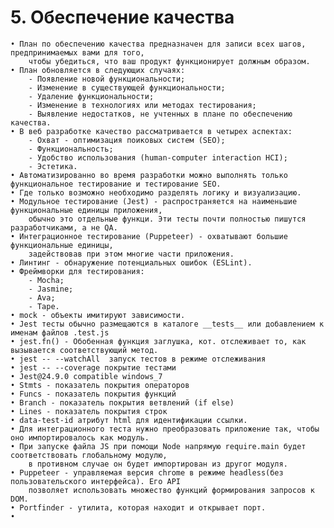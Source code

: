 # 5. Обеспечение качества

	• План по обеспечению качества предназначен для записи всех шагов, предпринимаемых вами для того, 
		чтобы убедиться, что ваш продукт функционирует должным образом.
	• План обновляется в следующих случаях:
		- Появление новой функциональности;
		- Изменение в существующей функциональности;
		- Удаление функциональности;
		- Изменение в технологиях или методах тестирования;
		- Выявление недостатков, не учтенных в плане по обеспечению качества.
	• В веб разработке качество рассматривается в четырех аспектах:
		- Охват	- оптимизация поиковых систем (SEO);
		- Функциональность;
		- Удобство использования (human-computer interaction HCI);
		- Эстетика.
	• Автоматизированно во время разработки можно выполнять только функциональное тестирование и тестирование SEO.
	• Где только возможно необходимо разделять логику и визуализацию.
	• Модульное тестирование (Jest) - распространяется на наименьшие функциональные единицы приложения, 
		обычно это отдельные функци. Эти тесты почти полностью пишутся разработчиками, а не QA.
	• Интеграционное тестирование (Puppeteer) - охватывают большие функциональные единицы, 
		задействовав при этом многие части приложения.
	• Линтинг - обнаружение потенциальных ошибок (ESLint).
	• Фреймворки для тестирования:
		- Mocha;
		- Jasmine;
		- Ava;
		- Tape.
	• mock - объекты имитируют зависимости.
	• Jest тесты обычно размещаются в каталоге __tests__ или добавлением к именам файлов .test.js
	• jest.fn() - Обобенная функция заглушка, кот. отслеживает то, как вызывается соответствующий метод.
	• jest -- --watchAll  запуск тестов в режиме отслеживания
	• jest -- --coverage покрытие тестами
	• Jest@24.9.0 compatible windows_7
	• Stmts - показатель покрытия операторов
	• Funcs - показатель покрытия функций
	• Branch - показатель покрытия ветвлений (if else)
	• Lines - показатель покрытия строк
	• data-test-id атрибут html для идентификации ссылки.
	• Для интеграционного теста нужно преобразовать приложение так, чтобы оно импортировалось как модуль.
	• При запуске файла JS при помощи Node напрямую require.main будет соответствовать глобальному модулю,
		в противном случае он будет импортирован из другог модуля.
	• Puppeteer - управляемая версия chrome в режиме headless(без пользовательского интерфейса). Его API 
		позволяет использовать множество функций формирования запросов к DOM.
	• Portfinder - утилита, которая находит и открывает порт.
	• 